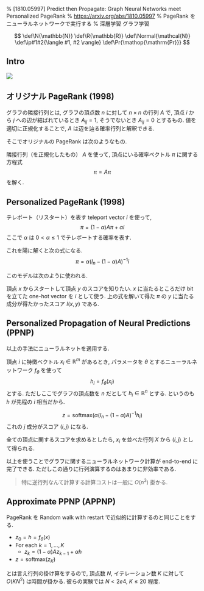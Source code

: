 % [1810.05997] Predict then Propagate: Graph Neural Networks meet Personalized PageRank
% https://arxiv.org/abs/1810.05997
% PageRank をニューラルネットワークで実行する
% 深層学習 グラフ学習

$$
\def\N{\mathbb{N}}
\def\R{\mathbb{R}}
\def\Normal{\mathcal{N}}
\def\ip#1#2{\langle #1, #2 \rangle}
\def\Pr{\mathop{\mathrm{Pr}}}
$$

## Intro

![](https://i.imgur.com/mrT1Z10.png)

## オリジナル PageRank (1998)

グラフの隣接行列とは,
グラフの頂点数 $n$ に対して $n \times n$ の行列 $A$ で,
頂点 $i$ から $j$ への辺が結ばれているとき $A_{ij} = 1$,
そうでないとき $A_{ij} = 0$ とするもの.
値を適切に正規化することで, $A$ は辺を辿る確率行列と解釈できる.

そこでオリジナルの PageRank は次のようなもの.

隣接行列（を正規化したもの） $A$ を使って,
頂点にいる確率ベクトル $\pi$ に関する方程式
$$\pi = A \pi$$
を解く.

## Personalized PageRank (1998)
テレポート（リスタート）を表す teleport vector $i$ を使って,
$$\pi = (1-\alpha) A \pi + \alpha i$$
ここで $\alpha$ は $0 < \alpha \leq 1$ でテレポートする確率を表す.

これを陽に解くと次の式になる.
$$\pi = \alpha ( I_n - (1-\alpha) A )^{-1} i$$

このモデルは次のように使われる.

頂点 $x$ からスタートして頂点 $y$ のスコアを知りたい.
$x$ に当たるところだけ bit を立てた one-hot vector を $i$ として使う.
上の式を解いて得た $\pi$ の $y$ に当たる成分が得たかったスコア
$I(x,y)$
である.

## Personalized Propagation of Neural Predictions (PPNP)

以上の手法にニューラルネットを適用する.

頂点 $i$ に特徴ベクトル $x_i \in \mathbb R^m$ があるとき,
パラメータを $\theta$ とするニューラルネットワーク $f_\theta$ を使って
$$h_i = f_\theta(x_i)$$
とする.
ただしここでグラフの頂点数を $n$ だとして $h_i \in \mathbb R^n$ とする.
というのも $h$ が先程の $i$ 相当だから.

$$z = \mathrm{softmax}( \alpha ( I_n - (1-\alpha) A )^{-1} h_i )$$
これの $j$ 成分がスコア $(i,j)$ になる.

全ての頂点に関するスコアを求めるとしたら,
$x_i$ を並べた行列 $X$ から $(i,j)$ として得られる.

以上を使うことでグラフに関するニューラルネットワーク計算が end-to-end に完了できる.
ただしこの通りに行列演算するのはあまりに非効率である.

> 特に逆行列なんて計算する計算コストは一般に $O(n^3)$ 掛かる.

## Approximate PPNP (APPNP)

PageRank を Random walk with restart で近似的に計算するのと同じことをする.

- $z_0 = h = f_\theta(x)$
- For each $k=1,\ldots, K$
    - $z_k = (1-\alpha) A z_{k-1} + \alpha h$
- $z = \mathrm{softmax}(z_K)$

とは言え行列の掛け算をするので, 頂点数 $N$, イテレーション数 $K$ に対して $O(K N^2)$ は時間が掛かる.
彼らの実験では $N < 2e4$, $K \leq 20$ 程度.


